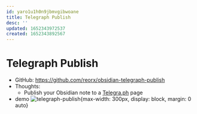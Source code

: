```yaml
---
id: yaro1u1h0n9jbmvgibwoane
title: Telegraph Publish
desc: ''
updated: 1652343972537
created: 1652343892567
---
```

# Telegraph Publish

- GitHub: https://github.com/reorx/obsidian-telegraph-publish
- Thoughts:
    - Publish your Obsidian note to a [Telegra.ph](https://telegra.ph/) page
- demo ![telegraph-publish](https://github.com/reorx/obsidian-telegraph-publish/raw/master/images/telegraph-edit.png){max-width: 300px, display: block, margin: 0 auto}